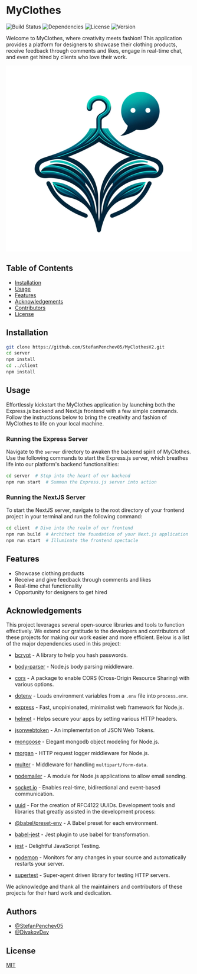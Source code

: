 
# MyClothes

![Build Status](https://img.shields.io/travis/com/yourusername/myclothes/master?style=flat-square)
![Dependencies](https://img.shields.io/david/yourusername/myclothes?style=flat-square)
![License](https://img.shields.io/github/license/yourusername/myclothes?style=flat-square)
![Version](https://img.shields.io/github/package-json/v/yourusername/myclothes?style=flat-square)

Welcome to MyClothes, where creativity meets fashion! This application provides a platform for designers to showcase their clothing products, receive feedback through comments and likes, engage in real-time chat, and even get hired by clients who love their work.


![Logo](https://github.com/StefanPenchev05/MyClothesV2/blob/main/Logo%20for%20MyClothes.png)


## Table of Contents

- [Installation](#installation)
- [Usage](#usage)
- [Features](#features)
- [Acknowledgements](#Acknowledgements)
- [Contributors](#contributors)
- [License](#license)

## Installation

 ```bash
 git clone https://github.com/StefanPenchev05/MyClothesV2.git
 cd server
 npm install
 cd ../client
 npm install
 ```
## Usage

Effortlessly kickstart the MyClothes application by launching both the Express.js backend and Next.js frontend with a few simple commands. Follow the instructions below to bring the creativity and fashion of MyClothes to life on your local machine.

### Running the Express Server

Navigate to the `server` directory to awaken the backend spirit of MyClothes. Use the following commands to start the Express.js server, which breathes life into our platform's backend functionalities:

```bash
cd server  # Step into the heart of our backend
npm run start  # Summon the Express.js server into action
```

### Running the NextJS Server

To start the NextJS server, navigate to the root directory of your frontend project in your terminal and run the following command:

```bash
cd client  # Dive into the realm of our frontend
npm run build  # Architect the foundation of your Next.js application
npm run start  # Illuminate the frontend spectacle
```

## Features

- Showcase clothing products
- Receive and give feedback through comments and likes
- Real-time chat functionality
- Opportunity for designers to get hired


## Acknowledgements

This project leverages several open-source libraries and tools to function effectively. We extend our gratitude to the developers and contributors of these projects for making our work easier and more efficient. Below is a list of the major dependencies used in this project:

- [bcrypt](https://github.com/kelektiv/node.bcrypt.js) - A library to help you hash passwords.
- [body-parser](https://github.com/expressjs/body-parser) - Node.js body parsing middleware.
- [cors](https://github.com/expressjs/cors) - A package to enable CORS (Cross-Origin Resource Sharing) with various options.
- [dotenv](https://github.com/motdotla/dotenv) - Loads environment variables from a `.env` file into `process.env`.
- [express](https://expressjs.com/) - Fast, unopinionated, minimalist web framework for Node.js.
- [helmet](https://helmetjs.github.io/) - Helps secure your apps by setting various HTTP headers.
- [jsonwebtoken](https://github.com/auth0/node-jsonwebtoken) - An implementation of JSON Web Tokens.
- [mongoose](https://mongoosejs.com/) - Elegant mongodb object modeling for Node.js.
- [morgan](https://github.com/expressjs/morgan) - HTTP request logger middleware for Node.js.
- [multer](https://github.com/expressjs/multer) - Middleware for handling `multipart/form-data`.
- [nodemailer](https://nodemailer.com/about/) - A module for Node.js applications to allow email sending.
- [socket.io](https://socket.io/) - Enables real-time, bidirectional and event-based communication.
- [uuid](https://github.com/uuidjs/uuid) - For the creation of RFC4122 UUIDs.
Development tools and libraries that greatly assisted in the development process:

- [@babel/preset-env](https://babeljs.io/docs/en/babel-preset-env) - A Babel preset for each environment.
- [babel-jest](https://github.com/facebook/jest) - Jest plugin to use babel for transformation.
- [jest](https://jestjs.io/) - Delightful JavaScript Testing.
- [nodemon](https://nodemon.io/) - Monitors for any changes in your source and automatically restarts your server.
- [supertest](https://github.com/visionmedia/supertest) - Super-agent driven library for testing HTTP servers.

We acknowledge and thank all the maintainers and contributors of these projects for their hard work and dedication.


## Authors

- [@StefanPenchev05](https://www.github.com/octokatherine)
- [@DivakovDev](https://github.com/DivakovDev)


## License

[MIT](https://choosealicense.com/licenses/mit/)

